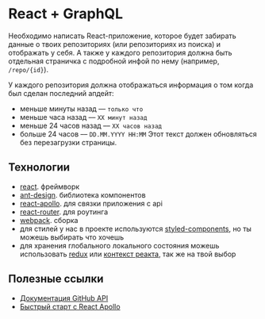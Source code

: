 # React + GraphQL

Необходимо написать React-приложение, которое будет забирать данные о твоих репозиториях (или репозиториях из поиска) и отображать у себя. А также у каждого репозитория должна быть отдельная страничка с подробной инфой по нему (например, `/repo/{id}`).

У каждого репозитория должна отображаться информация о том когда был сделан последний апдейт:
- меньше минуты назад –– `только что`
- меньше часа назад –– `XX минут назад`
- меньше 24 часов назад –– `XX часов назад`
- больше 24 часов –– `DD.MM.YYYY HH:MM`
Этот текст должен обновляться без перезагрузки страницы.

## Технологии

- [react](https://github.com/facebook/react). фреймворк
- [ant-design](https://github.com/ant-design/ant-design). библиотека компонентов
- [react-apollo](https://github.com/apollographql/react-apollo). для связки приложения с api
- [react-router](https://github.com/ReactTraining/react-router). для роутинга
- [webpack](https://github.com/webpack/webpack). сборка
- для стилей у нас в проекте используются [styled-components](https://github.com/styled-components/styled-components), но ты можешь выбирать что хочешь
- для хранения глобального локального состояния можешь использовать [redux](https://github.com/reduxjs/redux) или [контекст реакта](https://ru.reactjs.org/docs/context.html), так же на твой выбор

## Полезные ссылки

- [Документация GitHub API](https://developer.github.com/v4/guides/)
- [Быстрый старт с React Apollo](https://www.apollographql.com/docs/react/get-started/)